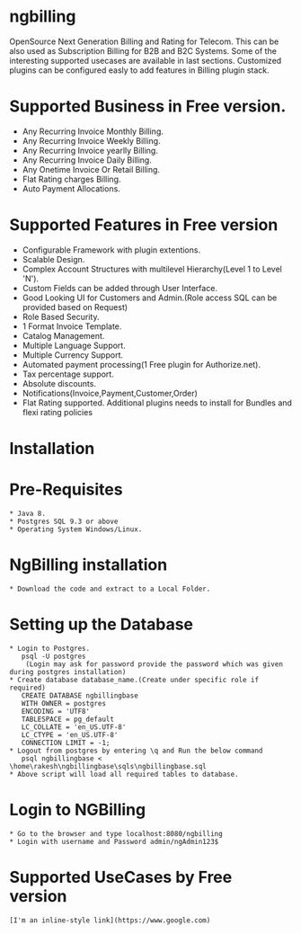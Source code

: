 # ngbilling
OpenSource Next Generation Billing and Rating for Telecom. This can be also used as Subscription Billing for B2B and B2C Systems. Some of the interesting supported usecases are available in last sections. Customized plugins can be configured easly to add features in Billing plugin stack. 
 
# Supported Business in Free version.  
  * Any Recurring Invoice Monthly Billing.
  * Any Recurring Invoice Weekly Billing.
  * Any Recurring Invoice yearlly Billing.
  * Any Recurring Invoice Daily Billing.
  * Any Onetime Invoice Or Retail Billing.
  * Flat Rating charges Billing.
  * Auto Payment Allocations.
 
# Supported Features in Free version 
  * Configurable Framework with plugin extentions. 
  * Scalable Design.
  * Complex Account Structures with multilevel Hierarchy(Level 1 to Level 'N').
  * Custom Fields can be added through User Interface.
  * Good Looking UI for Customers and Admin.(Role access SQL can be provided based on Request)
  * Role Based Security.
  * 1 Format Invoice Template.
  * Catalog Management.
  * Multiple Language Support.
  * Multiple Currency Support.
  * Automated payment processing(1 Free plugin for Authorize.net).
  * Tax percentage support.
  * Absolute discounts.
  * Notifications(Invoice,Payment,Customer,Order)
  * Flat Rating supported. Additional plugins needs to install for Bundles and flexi rating policies

# Installation
  # Pre-Requisites
    * Java 8.
    * Postgres SQL 9.3 or above
    * Operating System Windows/Linux.
  # NgBilling installation
    * Download the code and extract to a Local Folder.
  # Setting up the Database
    * Login to Postgres. 
       psql -U postgres
        (Login may ask for password provide the password which was given during postgres installation)
    * Create database database_name.(Create under specific role if required)  
       CREATE DATABASE ngbillingbase
       WITH OWNER = postgres
       ENCODING = 'UTF8'
       TABLESPACE = pg_default
       LC_COLLATE = 'en_US.UTF-8'
       LC_CTYPE = 'en_US.UTF-8'
       CONNECTION LIMIT = -1;
    * Logout from postgres by entering \q and Run the below command 
       psql ngbillingbase < \home\rakesh\ngbillingbase\sqls\ngbillingbase.sql
    * Above script will load all required tables to database.
  
   # Login to NGBilling
    * Go to the browser and type localhost:8080/ngbilling
    * Login with username and Password admin/ngAdmin123$
    
  # Supported UseCases by Free version
    [I'm an inline-style link](https://www.google.com)

